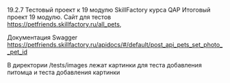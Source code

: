 
19.2.7 Тестовый проект к 19 модулю SkillFactory курса QAP
Итоговый проект 19 модулю. Сайт для тестов https://petfriends.skillfactory.ru/all_pets,

Документация Swagger https://petfriends.skillfactory.ru/apidocs/#/default/post_api_pets_set_photo__pet_id

В директории /tests/images лежат картинки для теста добавления питомца и теста добавления картинки

